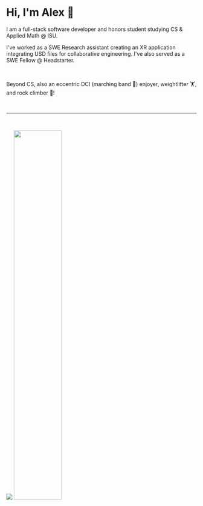 <h1>Hi, I'm Alex 👋</h1>
<p>I am a full-stack software developer and honors student studying CS & Applied Math @ ISU.</p>
<p>I've worked as a SWE Research assistant creating an XR application integrating USD files for collaborative engineering. I've also served as a SWE Fellow @ Headstarter.</p>

<br>
<p>Beyond CS, also an eccentric DCI (marching band 🎺) enjoyer, weightlifter 🏋️, and rock climber 🧗!</p>
<br>

<hr/>
<br>
<p align="start">
  <img src ="https://github-readme-streak-stats.herokuapp.com?user=alexleyoung&theme=darcula&hide_border=true&background=FFFFFF00">
  <img height="50%" width="auto" src ="https://github-readme-stats.vercel.app/api/top-langs/?username=alexleyoung&layout=compact&hide_border=true&theme=darcula&bg_color=00000000&langs_count=6&hide=jupyter%20notebook,tex,css,php&exclude_repo=Pacman-AI">
</p>
